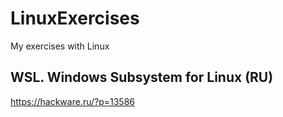# LinuxExercises
My exercises with Linux

## WSL. Windows Subsystem for Linux (RU)
https://hackware.ru/?p=13586
